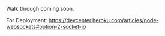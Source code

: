Walk through coming soon.

For Deployment:
   https://devcenter.heroku.com/articles/node-websockets#option-2-socket-io
